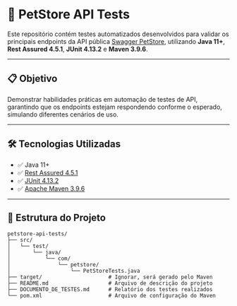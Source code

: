 # 🐾 PetStore API Tests

Este repositório contém testes automatizados desenvolvidos para validar os principais endpoints da API pública [Swagger PetStore](https://petstore.swagger.io/), utilizando **Java 11+**, **Rest Assured 4.5.1**, **JUnit 4.13.2** e **Maven 3.9.6**.

---

## 📋 Objetivo

Demonstrar habilidades práticas em automação de testes de API, garantindo que os endpoints estejam respondendo conforme o esperado, simulando diferentes cenários de uso.

---

## 🛠 Tecnologias Utilizadas

- ✅ Java 11+
- ✅ [Rest Assured 4.5.1](https://github.com/rest-assured/rest-assured)
- ✅ [JUnit 4.13.2](https://junit.org/junit4/)
- ✅ [Apache Maven 3.9.6](https://maven.apache.org/)

---

## 📁 Estrutura do Projeto

```plaintext
petstore-api-tests/
├── src/
│   └── test/
│       └── java/
│           └── com/
│               └── petstore/
│                   └── PetStoreTests.java
├── target/                     # Ignorar, será gerado pelo Maven
├── README.md                   # Arquivo de descrição do projeto
├── DOCUMENTO_DE_TESTES.md      # Relatório dos testes realizados
└── pom.xml                     # Arquivo de configuração do Maven
